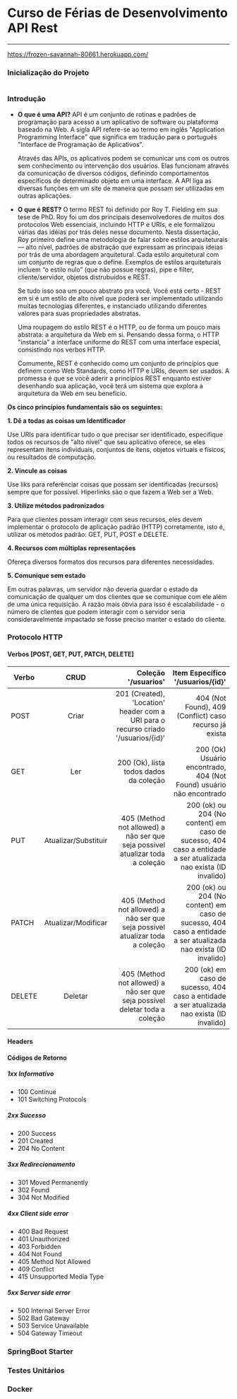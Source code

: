 # Curso de Férias de Desenvolvimento API Rest
------------
https://frozen-savannah-80661.herokuapp.com/


### Inicialização do Projeto
```bash
```

### Introdução
* **O que é uma API?**
  API é um conjunto de rotinas e padrões de programação para acesso a um aplicativo de software ou plataforma baseado na Web. A sigla API refere-se ao termo em inglês "Application Programming Interface" que significa em tradução para o português "Interface de Programação de Aplicativos".
  
  Através das APIs, os aplicativos podem se comunicar uns com os outros sem conhecimento ou intervenção dos usuários. Elas funcionam através da comunicação de diversos códigos, definindo comportamentos específicos de determinado objeto em uma interface. A API liga as diversas funções em um site de maneira que possam ser utilizadas em outras aplicações.
  
* **O que é REST?**
  O termo REST foi definido por Roy T. Fielding em sua tese de PhD. Roy foi um dos principais desenvolvedores de muitos dos protocolos Web essenciais, incluindo HTTP e URIs, e ele formalizou várias das idéias por trás deles nesse documento. Nesta dissertação, Roy primeiro define uma metodologia de falar sobre estilos arquiteturais — alto nível, padrões de abstração que expressam as principais ídeias por trás de uma abordagem arquitetural. Cada estilo arquitetural com um conjunto de regras que o define. Exemplos de estilos arquiteturais incluem “o estilo nulo” (que não possue regras), pipe e filter, cliente/servidor, objetos distrubuídos e REST.

  Se tudo isso soa um pouco abstrato pra você. Você está certo - REST em si é um estilo de alto nível que poderá ser implementado utilizando muitas tecnologias diferentes, e instanciado utilizando diferentes valores para suas propriedades abstratas.

  Uma roupagem do estilo REST é o HTTP, ou de forma um pouco mais abstrata: a arquitetura da Web em si. Pensando dessa forma, o HTTP "instancia" a interface uniforme do REST com uma interface especial, consistindo nos verbos HTTP.

  Comumente, REST é conhecido como um conjunto de princípios que definem como Web Standards, como HTTP e URIs, devem ser usados. A promessa é que se você aderir a princípios REST enquanto estiver desenhando sua aplicação, você terá um sistema que explora a arquitetura da Web em seu benefício.

**Os cinco princípios fundamentais são os seguintes:**
  
  **1. Dê a todas as coisas um Identificador**
  
  Use URIs para identificar tudo o que precisar ser identificado, especifique todos os recursos de "alto nível" que seu aplicativo oferece, se eles representam itens individuais, conjuntos de itens, objetos virtuais e físicos, ou resultados de computação.
  
  **2. Vincule as coisas**
  
  Use liks para referênciar coisas que possam ser identificadas (recursos) sempre que for possível. Hiperlinks são o que fazem a Web ser a Web.
      
  **3. Utilize métodos padronizados**
  
  Para que clientes possam interagir com seus recursos, eles devem implementar o protocolo de aplicação padrão (HTTP) corretamente, isto é, utilizar os métodos padrão: GET, PUT, POST e DELETE.
  
  **4. Recursos com múltiplas representações**
  
  Ofereça diversos formatos dos recursos para diferentes necessidades.
  
  **5. Comunique sem estado**
  
  Em outras palavras, um servidor não deveria guardar o estado da comunicação de qualquer um dos clientes que se comunique com ele além de uma única requisição. A razão mais óbvia para isso é escalabilidade - o número de clientes que podem interagir com o servidor seria consideravelmente impactado se fosse preciso manter o estado do cliente.
      

### Protocolo HTTP
#### Verbos [POST, GET, PUT, PATCH, DELETE]

| Verbo         | CRUD                  | Coleção '/usuarios' | Item Específico '/usuarios/{id}'
| ------------- |:---------------------:| -----:| -----:|
| POST          | Criar                 | 201 (Created), 'Location' header com a URI para o recurso criado '/usuarios/{id}' | 404 (Not Found), 409 (Conflict) caso recurso já exista
| GET           | Ler                   | 200 (Ok), lista todos dados da coleção | 200 (Ok) Usuário encontrado, 404 (Not Found) usuário não encontrado
| PUT           | Atualizar/Substituir  | 405 (Method not allowed) a não ser que seja possível atualizar toda a coleção | 200 (ok) ou 204 (No content) em caso de sucesso, 404 caso a entidade a ser atualizada nao exista (ID invalido)
| PATCH         | Atualizar/Modificar   | 405 (Method not allowed) a não ser que seja possível atualizar toda a coleção | 200 (ok) ou 204 (No content) em caso de sucesso, 404 caso a entidade a ser atualizada nao exista (ID invalido)
| DELETE        | Deletar               | 405 (Method not allowed) a não ser que seja possível deletar toda a coleção   | 200 (ok) em caso de sucesso, 404 caso a entidade a ser atualizada nao exista (ID invalido)

#### Headers

#### Códigos de Retorno
##### 1xx Informativo
* 100 Continue 
* 101 Switching Protocols
##### 2xx Sucesso 
* 200 Success
* 201 Created 
* 204 No Content
##### 3xx Redirecionamento
* 301 Moved Permanently
* 302 Found
* 304 Not Modified
##### 4xx Client side error
* 400 Bad Request
* 401 Unauthorized
* 403 Forbidden
* 404 Not Found
* 405 Method Not Allowed
* 409 Conflict
* 415 Unsupported Media Type
##### 5xx Server side error
* 500 Internal Server Error
* 502 Bad Gateway
* 503 Service Unavailable
* 504 Gateway Timeout

### SpringBoot Starter
### Testes Unitários
### Docker
